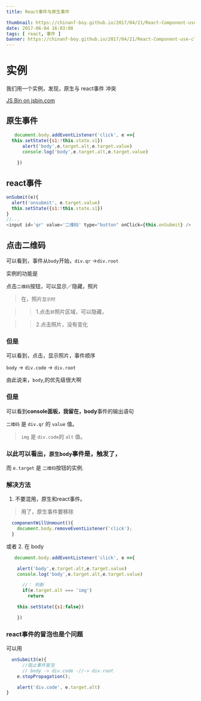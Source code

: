 ```yaml
---
title: React事件与原生事件

thumbnail: https://chinanf-boy.github.io/2017/04/21/React-Component-use-class-or-className/logo_og.png
date: 2017-06-04 16:03:08
tags: [ react, 事件 ]
banner: https://chinanf-boy.github.io/2017/04/21/React-Component-use-class-or-className/logo_og.png
---
```


# 实例

我们用一个实例，发现，原生与 react事件 冲突

<a class="jsbin-embed" href="http://jsbin.com/cezomip/embed?js,console,output">JS Bin on jsbin.com</a><script src="http://static.jsbin.com/js/embed.min.js?4.0.2"></script>

## 原生事件

``` js
   document.body.addEventListener('click', e =>{
  this.setState({s1:!this.state.s1})
      alert('body',e.target.alt,e.target.value)
      console.log('body',e.target.alt,e.target.value)
      
    })
```

<!-- more -->

## react事件

``` js
onSubmit(e){
  alert('onsubmit', e.target.value)
  this.setState({s1:!this.state.s1})
}
//...
<input id='qr' value='二维码' type="button" onClick={this.onSubmit} />

```

## 点击二维码

可以看到，事件从``body``开始，``div.qr`` ->``div.root``

实例的功能是

点击``二维码``按钮，可以显示／隐藏，照片

>在，照片``显示时``

>>1.点击``非``照片区域，可以隐藏，

>>2.点击照片，没有变化

### 但是

可以看到，点击，显示照片，事件顺序

``body`` -> ``div.code`` -> ``div.root``

由此说来，``body``,的优先级很大啊

### 但是

可以看到**console面板，我留在，body**事件的输出语句

``二维码`` 是 ``div.qr`` 的 ``value`` 值。

>``img`` 是 `` div.code ``的 ``alt`` 值。

### 以此可以看出，``原生body``事件是，触发了，

而 ``e.target`` 是 ``二维码``按钮的实例.

### 解决方法

1. 不要混用，原生和react事件。

> 用了，原生事件要移除

``` js
  componentWillUnmount(){
    document.body.removeEventListener('click');
  }
```

或者
2. 在 body

``` js
   document.body.addEventListener('click', e =>{

    alert('body',e.target.alt,e.target.value)
    console.log('body',e.target.alt,e.target.value)

      //： 判断
      if(e.target.alt === 'img')
        return

    this.setState({s1:false})

    })
```

### react事件的冒泡也是个问题

可以用

``` js
  onSubmit3(e){
      //阻止事件冒泡
      // body -> div.code -//-> div.root
    e.stopPropagation();

    alert('div.code', e.target.alt)
}
```

